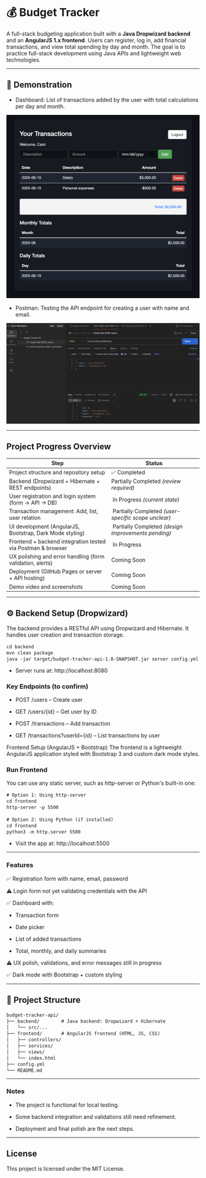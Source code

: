 # 💰 Budget Tracker

A full-stack budgeting application built with a **Java Dropwizard backend** and an **AngularJS 1.x frontend**. Users can register, log in, add financial transactions, and view total spending by day and month. The goal is to practice full-stack development using Java APIs and lightweight web technologies.

---

## 📸 Demonstration

- Dashboard: List of transactions added by the user with total calculations per day and month.

<img src="screens/mainpageimage.png" alt="Dashboard" width="600px"/>

<br>

- Postman: Testing the API endpoint for creating a user with name and email.

<img src="screens/postmanimage.png" alt="Postman" width="600px"/>

---

## Project Progress Overview

| Step                                                                 | Status                                          |
|----------------------------------------------------------------------|-------------------------------------------------|
|  Project structure and repository setup                            | ✅ Completed                                     |
|  Backend (Dropwizard + Hibernate + REST endpoints)                 |  Partially Completed *(review required)*        |
|  User registration and login system (form → API → DB)              | ️ In Progress *(current state)*                 |
|  Transaction management: Add, list, user relation                  | ️ Partially Completed *(user-specific scope unclear)* |
|  UI development (AngularJS, Bootstrap, Dark Mode styling)         | ️ Partially Completed *(design improvements pending)* |
|  Frontend + backend integration tested via Postman & browser       | ️ In Progress                                   |
|  UX polishing and error handling (form validation, alerts)         |  Coming Soon                                    |
|  Deployment (GitHub Pages or server + API hosting)                |  Coming Soon                                    |
|  Demo video and screenshots                                        |  Coming Soon                                    |

---

## ⚙️ Backend Setup (Dropwizard)

The backend provides a RESTful API using Dropwizard and Hibernate. It handles user creation and transaction storage.
```
cd backend
mvn clean package
java -jar target/budget-tracker-api-1.0-SNAPSHOT.jar server config.yml
```
- Server runs at: http://localhost:8080

### Key Endpoints (to confirm)
- POST /users – Create user

- GET /users/{id} – Get user by ID

- POST /transactions – Add transaction

- GET /transactions?userId={id} – List transactions by user

Frontend Setup (AngularJS + Bootstrap)
The frontend is a lightweight AngularJS application styled with Bootstrap 3 and custom dark mode styles.

### Run Frontend
You can use any static server, such as http-server or Python's built-in one:

```
# Option 1: Using http-server
cd frontend
http-server -p 5500

# Option 2: Using Python (if installed)
cd frontend
python3 -m http.server 5500
```
- Visit the app at: http://localhost:5500

---

### Features
✅ Registration form with name, email, password

⚠️ Login form not yet validating credentials with the API

✅ Dashboard with:
- Transaction form

- Date picker

- List of added transactions

- Total, monthly, and daily summaries

⚠️ UX polish, validations, and error messages still in progress

✅ Dark mode with Bootstrap + custom styling

---

## 📁 Project Structure
```
budget-tracker-api/
├── backend/        # Java backend: Dropwizard + Hibernate
│   └── src/...
├── frontend/       # AngularJS frontend (HTML, JS, CSS)
│   ├── controllers/
│   ├── services/
│   ├── views/
│   └── index.html
├── config.yml
└── README.md
```
--- 

### Notes
- The project is functional for local testing.

- Some backend integration and validations still need refinement.

- Deployment and final polish are the next steps.

---

## License

This project is licensed under the MIT License.